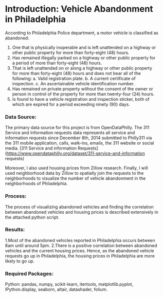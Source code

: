 
# Introduction: Vehicle Abandonment in Philadelphia
According to Philadelphia Police department, a motor vehicle is classified as abandoned:

1. One that is physically inoperable and is left unattended on a highway or other public property for more than forty-eight (48) hours.
2. Has remained illegally parked on a highway or other public property for a period of more than forty-eight (48) hours.
3. That is left unattended on or along a highway or other public property for more than forty-eight (48) hours and does not bear all of the following: a. Valid registration plate. b. A current certificate of inspection. c. An ascertainable vehicle identification number.
4. Has remained on private property without the consent of the owner or person in control of the property for more than twenty-four (24) hours.
5. Is found to have a vehicle registration and inspection sticker, both of which are expired for a period exceeding ninety (90) days.

### Data Source:

The primary data source for this project is from OpenDataPhilly. The 311 Service and Information requests data represents all service and information requests since December 8th, 2014 submitted to Philly311 via the 311 mobile application, calls, walk-ins, emails, the 311 website or social media. [311 Service and information Requests](https://www.opendataphilly.org/dataset/311-service-and-information requests)

Moreover, I also used housing prices from Zillow research. Finally, I will used neighborhood data by Zillow to spatially join the requests to the neighborhoods to visualize the number of vehicle abandonment in the neighborhoods of Philadelphia.

### Process:
The process of visualizing abandoned vehicles and finding the correlation between abandoned vehicles and housing prices is described extensively in the attached python script.

### Results:

1.Most of the abandoned vehicles reported in Philadelphia occurs between 8am until around 5pm.
2.There is a positive correlation between abandoned vehicles and the current housing prices. Hence, as the abandoned vehicle requests go up in Philadelphia, the housing prices in Philadelphia are more likely to go up.

### Required Packages:
Python: pandas, numpy, scikit-learn, itertools, matplotlib.pyplot, IPython.display, seaborn, altair, datashader, folium.
